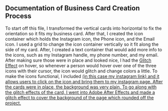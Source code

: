 ## Documentation of Business Card Creation Process

To start off this file, I transformed the vertical cards into horizontal to fix the orientation so it fits my business card. After that, I created the icon container which holds the Instagram icon, the Phone icon, and the Email icon. I used a grid to change the icon container vertically so it fit along the side of my card. After, I created a text container that would add more info to the icons, such as my Instagram handle, my phone number, and my email. After making sure those were in place and looked nice, I had the [Glitch Effect](https://codepen.io/mftaskin/pen/poKGVQq) on hover, so whenever a person would hover over one of the three icons with their cursor, the icon would glitch and change colors a little. To make the icons functional, I included <a href="https://www.instagram.com/mason_gomes5/"> (in this case my instagram link) and it allows users to click on the icon and bring them to my instagram page. After the cards were in place, the background was very plain. To go along with the glitch effects of the card, I went into Adobe After Effects and made a glitch effect to cover the background of the page which rounded off the project.
